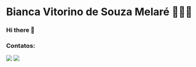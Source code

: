 <h1 align="center">Bianca Vitorino de Souza Melaré 👩🏻‍💻 </h1>

### Hi there 👋

### Contatos:

<div>
<a href = "mailto:biancavsmelare@gmail.com"><img src="https://img.shields.io/badge/Gmail-D14836?style=for-the-badge&logo=gmail&logoColor=white" target="_blank"></a>
<a href="https://www.linkedin.com/in/bianca-melaré-ba1a89241/" target="_blank"><img src="https://img.shields.io/badge/-LinkedIn-%230077B5?style=for-the-badge&logo=linkedin&logoColor=white" target="_blank"></a>   
</div>

